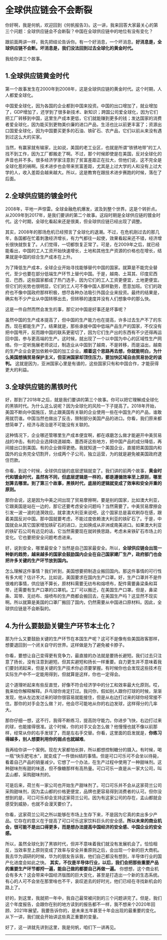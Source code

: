 # 全球供应链会不会断裂

你好啊，我是何帆，欢迎回到《何帆报告3》。这一讲，我来回答大家最关心的第三个问题：全球供应链会不会断裂？中国在全球供应链中的地位有没有变化？

跟前面两讲一样，我先把结论告诉你。有一个好消息，一个坏消息。**好消息是，全球供应链不会断。坏消息是，我们没法回到过去全球化的黄金时代。**

我给你讲三个故事。

## 1.全球供应链黄金时代

第一个故事发生在2000年到2008年，这是全球供应链的黄金时代。这个时期，人人都爱全球化。

中国爱全球化，因为各国的企业都到中国来投资。中国的出口增加了，就业增加了，GDP增加了，还学到了很多新技术、新知识；跨国公司爱全球化，因为它们把工厂转移到中国，这里生产成本更低，它们就能赚到更多的钱；发达国家的消费者爱全球化，因为能买到更物美价廉的进口产品，生活也比以前更丰富了；资源出口国爱全球化，因为中国要买更多的石油、铁矿石、农产品，它们以前从来没有遇到过这么大的买家。

当然，有赢家就有输家，比如说，美国的老工业区，也就是所谓“铁锈地带”的工人找不到工作，因为工厂都搬走了啊。不过，那个时候即使是在美国，反对全球化的声音也并不多。很多经济学家注意到了贫富差距正在拉大，但他们说，这不完全是全球化惹的祸啊。技术进步也会带来贫富差距，尤其是上过大学的人和没有上过大学的人，收入差距会越来越大。所以，这是教育在跟技术进步赛跑的时候，落在了后面。

## 2.全球供应链的镀金时代

2008年，平地一声惊雷。全球金融危机爆发，波及到整个世界。这是个转折点。从2009年到2017年，是我们要讲的第二个故事。这段时期是全球供应链的镀金时代。这个时期，全球化看起来还是很美，但全球供应链已经出现了调整。

其实，2008年的那场危机已经预言了全球化的退潮。不过，在危机刚过去的那几年，各国都在忙着刺激经济增长，有力气都往一起使，效果看起来还不错，经济增长很快就恢复了。人们觉得，一切都恢复正常了。可是，在2009年之后，就已经能看出，中国的工人工资开始快速增长，土地和其他生产资源的价格也在增长，结果就是中国的综合生产成本在上升。

为了降低生产成本，全球企业开始寻找能够替代中国的国家。就算是不能完全替代，至少也要在部分低端生产环节上替代中国。于是，越南、土耳其、印度尼西亚、巴西，这些国家都成了热门选手，因为它们的工人工资更便宜，土地更便宜。但它们的劣势也很明显，它们的工人可不像中国人那样勤劳，愿意加班。它们的政府也不像中国政府那样积极，想尽各种办法吸引外国企业来投资。最终的结果是，确实有不少产业从中国转移出去，但转移的速度并没有人们想象中的那么快。

这是一件自然而然会发生的事，那它对中国是好事还是坏事呢？

虽然中国的生产成本提高了，但中国的生产能力也在提高，许多过去生产不了的东西，现在都能生产了。结果就是，那些承接中国中低端产品生产的国家，不仅没有把中国甩开，反而跟中国的联系更密切了，因为它们生产出的东西有不少还得再运回中国，参与更高端的生产。这时候，就出现了一个以中国为中心的区域性生产网络。你一定听施展老师说过，制造业从中国到了越南，不是转移，而是溢出，越南的生产企业会更加依赖中国的加工企业。**顺着这个思路再去想，你就能明白，为什么美国想搞贸易保护主义，但亚洲国家却顶住压力，要加快区域自由贸易协定的谈判。** 这就是因为，亚洲国家心里是有谱的，这些国家只有和中国合作，才能获得更大的利益。

## 3.全球供应链的黑铁时代

好，那到了2018年之后，就是我们要讲的第三个故事。你可以把它理解成全球化的黑铁时代。为什么这么说呢？因为全球化的风险一下子提高了。2018年开始，美国不断向中国施压，禁止跟美国有关联的企业使用一些在中国生产的产品，谁敢用就罚谁。中国当然也做出了反击，限制部分美国产品的进口。你看，我们原来都想简单了，经济与政治是不可能没有关联的。

这种情况下，企业哪还管哪里生产成本便宜啊，都在琢磨怎么做才能避开中美贸易战的冲击。有的企业选择绕道越南、墨西哥这些地方，把中国产品的成分降低，再间接出口到美国。有的企业做得更绝。我就知道一个美国企业，直接把美国国内和国外的业务完全切割开，分成两个子公司，独立运营，为的就是避免被美国政府逮住罚款。

你看，到这个时候，全球供应链的底层逻辑就变了。我们讲的前两个故事，**黄金时代和镀金时代，虽然有不同，但底层逻辑是一样的，都是遵循效率至上原则，哪里划算去哪里。到了第三个故事，黑铁时代，底层的逻辑就变成了效率和安全并重的原则。**

那你会说，这是因为中美之间出现了贸易摩擦啊，要是别的国家，比如澳大利亚，它跟美国是站在一边的，那它还要考虑安全问题吗？当然需要了。中美贸易摩擦会引发一波一波的涟漪效应。就拿澳大利亚来说吧，这个国家总是喜欢刷存在感，跟着美国反对中国。那中国就要考虑，不能过度依赖澳大利亚的铁矿石了。于是，中国就会从其它国家增加铁矿石的进口，比如换成从非洲或南美进口。如果澳大利亚的铁矿石公司有远见的话，它当然需要现在就转换思路，考虑未来铁矿石市场上的变化。它也要把安全问题考虑进来。

好，说到安全，哪里最安全？当然是自己国家最安全。所以，**全球供应链会出现一种新的趋势，越来越多的国家会鼓励国内企业在自己国家建厂生产，政府部门也会把许多关键的生产环节放到国内。**

怎么理解这件事情？我们听到，美国想要把制造业搬回国内。那这件事情的可行性有多大呢？估计不大。比如说，美国要求在国内生产口罩。好，生产口罩并不是件很难的事情，供应链不算长，原材料需要无纺布和熔喷布，配件需要鼻梁条和耳带，还需要有生产口罩的口罩机。工厂可以搬迁，在美国生产口罩。但是，鼻梁条、耳带、无纺布、熔喷布的生产商都会搬回去，在美国生产吗？这显然不现实啊。所以就算是美国的口罩厂搬回了国内，仍然需要从中国进口原材料。因此，全球供应链是不会断裂的。

## 4.为什么要鼓励关键生产环节本土化？

那为什么又要鼓励关键的生产环节在本国生产呢？这可不是像有些美国政客那样，想要退回到一个闭关自守的世界。这样做是为了避免被卡脖子。

你看，要想让自己变得更有竞争力，最直接的办法就是要扬长避短。我们过去只注意了扬长，没有注意到避短。但其实避短和扬长一样重要。自力更生并不意味着我们要封闭起来，但是关键的生产技术你必须要掌握。有时候你也会发现这些技术在实际生产中不一定能用得到，但就算是这样，你也一定得会。

这个道理听起来有些反直觉，好像不符合经济学中的分工和效率最大化原则。哎，我来给你解释解释。乒乓球你肯定打过。我问你，假如别人跟你打球的时候，渐渐发现，他从左边发过来的球你很容易就能接住，但是从右边打过来的球你经常接不住。那你的对手会怎么做？对，他会尽可能地从你的右边发球，这样得分的几率大。

那你仔细一想，这不行，我得不断练习，提高防守能力。你进步飞快，右边打过来的球，也能接得很准。这个时候，你的对手又会怎么做？他慢慢也就不像以前那样，经常从你的右手发球了，而是左右手交替。你看，这里面的启发就是，**你练习得越多，别人想要利用你的弱点也就越难**。

我再给你讲一个案例。现在大家都怕长胖，所以都想控制糖分的摄入。有时候，喝一瓶“快乐肥宅水”，就变成了一件很纠结的事情。但是可口可乐可不会坐以待毙，看着自己产品的销量减少。它想了一个办法，在生产过程中使用了一种甜味剂。这种甜味剂有甜的味道，但不像糖那样有高热量。可口可乐一直是从一家大公司，叫孟山都，采购甜味剂的。

可是后来，荷兰有一家公司也开始生产甜味剂了。可口可乐并不会从这家荷兰公司采购甜味剂，因为孟山都的价格更便宜，品牌也更容易得到消费者的认可。但你没想到的是，可口可乐却会支持这家荷兰公司。因为有这家公司的存在，孟山都就会感受到威胁，也就不会漫天要价了。

你看，这家荷兰公司之所以能够在市场上生存下来，不是因为它真的卖出多少产品。它存在的意义在于提高了可口可乐这家饮料巨头的安全感。**所以未来的商业机会，很可能不是出口得更多，而是想办法提高中国经济的安全感、中国企业的安全感。**

所以，虽然全球化到了黑铁时代，但并不意味着我们就没有发展机会了。恰恰相反，当效率至上原则变成了效率与安全并重原则之后，会出现一个新的巨大商机。我去华为调研的时候，华为的朋友告诉我，他们自己都没有想到，半导体行业的国产化进度会如此之快。
**其实，不仅是半导体行业，以后，我们会把那些重要产品的重要生产环节都捋一遍，能自己做的都要自己再做一遍。**
你想想，这个商业机会有多大？这会带来中国经济版图的巨大变化，甚至是打造出一个新的生态系统。有心的人可不会坐在那里啥也不干，哀叹逝去的好时光，他们已经在寻找新机会的路上了。

好的，到这里，我就把一年中，我自己最常被问到的三个问题讲完了。但是，我们这个年度报告，会跟你在别的地方读到的报告都不一样，我不想来个2020年回顾、2021年展望。我要告诉你的，是未来五年甚至十年会出现的最重要的变化。从下一讲，我们就会开始讲这些真正重要的变量。

好了，这一讲就先讲到这里，我是何帆，咱们下一讲再见。

---
